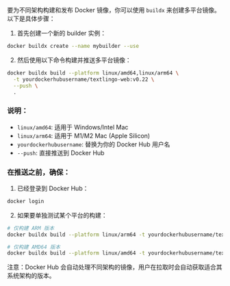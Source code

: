 要为不同架构构建和发布 Docker 镜像，你可以使用 `buildx` 来创建多平台镜像。以下是具体步骤：

1. 首先创建一个新的 builder 实例：
```bash
docker buildx create --name mybuilder --use
```

2. 然后使用以下命令构建并推送多平台镜像：
```bash
docker buildx build --platform linux/amd64,linux/arm64 \
  -t yourdockerhubusername/textlingo-web:v0.22 \
  --push \
  .
```

### 说明：
- `linux/amd64`: 适用于 Windows/Intel Mac
- `linux/arm64`: 适用于 M1/M2 Mac (Apple Silicon)
- `yourdockerhubusername`: 替换为你的 Docker Hub 用户名
- `--push`: 直接推送到 Docker Hub

### 在推送之前，确保：
1. 已经登录到 Docker Hub：
```bash
docker login
```

2. 如果要单独测试某个平台的构建：
```bash
# 仅构建 ARM 版本
docker buildx build --platform linux/arm64 -t yourdockerhubusername/textlingo-web:v0.22-arm64 .

# 仅构建 AMD64 版本
docker buildx build --platform linux/amd64 -t yourdockerhubusername/textlingo-web:v0.22-amd64 .
```

注意：Docker Hub 会自动处理不同架构的镜像，用户在拉取时会自动获取适合其系统架构的版本。